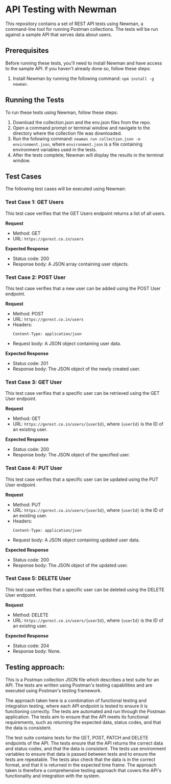 # API Testing with Newman

This repository contains a set of REST API tests using Newman, a command-line tool for running Postman collections. The tests will be run against a sample API that serves data about users.

## Prerequisites

Before running these tests, you'll need to install Newman and have access to the sample API. If you haven't already done so, follow these steps:

1. Install Newman by running the following command: `npm install -g newman`.

## Running the Tests

To run these tests using Newman, follow these steps:

1. Download the collection.json and the env.json files from the repo.
2. Open a command prompt or terminal window and navigate to the directory where the collection file was downloaded.
3. Run the following command: `newman run collection.json -e environment.json`, where `environment.json` is a file containing environment variables used in the tests.
4. After the tests complete, Newman will display the results in the terminal window.

## Test Cases

The following test cases will be executed using Newman:

### Test Case 1: GET Users

This test case verifies that the GET Users endpoint returns a list of all users.

**Request**

- Method: GET
- URL: `https://gorest.co.in/users`

**Expected Response**

- Status code: 200
- Response body: A JSON array containing user objects.

### Test Case 2: POST User

This test case verifies that a new user can be added using the POST User endpoint.

**Request**

- Method: POST
- URL: `https://gorest.co.in/users`
- Headers:
    ```
    Content-Type: application/json
    ```
- Request body: A JSON object containing user data.

**Expected Response**

- Status code: 201
- Response body: The JSON object of the newly created user.

### Test Case 3: GET User

This test case verifies that a specific user can be retrieved using the GET User endpoint.

**Request**

- Method: GET
- URL: `https://gorest.co.in/users/{userId}`, where `{userId}` is the ID of an existing user.

**Expected Response**

- Status code: 200
- Response body: The JSON object of the specified user.

### Test Case 4: PUT User

This test case verifies that a specific user can be updated using the PUT User endpoint.

**Request**

- Method: PUT
- URL: `https://gorest.co.in/users/{userId}`, where `{userId}` is the ID of an existing user.
- Headers:
    ```
    Content-Type: application/json
    ```
- Request body: A JSON object containing updated user data.

**Expected Response**

- Status code: 200
- Response body: The JSON object of the updated user.

### Test Case 5: DELETE User

This test case verifies that a specific user can be deleted using the DELETE User endpoint.

**Request**

- Method: DELETE
- URL: `https://gorest.co.in/users/{userId}`, where `{userId}` is the ID of an existing user.

**Expected Response**

- Status code: 204
- Response body: None.

## Testing approach:

This is a Postman collection JSON file which describes a test suite for an API. The tests are written using Postman's testing capabilities and are executed using Postman's testing framework.

The approach taken here is a combination of functional testing and integration testing, where each API endpoint is tested to ensure it is functioning correctly. The tests are automated and run through the Postman application. The tests aim to ensure that the API meets its functional requirements, such as returning the expected data, status codes, and that the data is consistent.

The test suite contains tests for the GET, POST, PATCH and DELETE endpoints of the API. The tests ensure that the API returns the correct data and status codes, and that the data is consistent. The tests use environment variables to ensure that data is passed between tests and to ensure the tests are repeatable. The tests also check that the data is in the correct format, and that it is returned in the expected time frame. The approach taken is therefore a comprehensive testing approach that covers the API's functionality and integration with the system.
